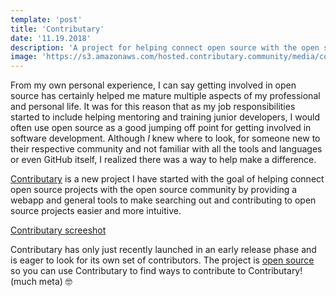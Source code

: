 ```yaml
---
template: 'post'
title: 'Contributary'
date: '11.19.2018' 
description: 'A project for helping connect open source with the open source community.'
image: 'https://s3.amazonaws.com/hosted.contributary.community/media/contributary-logo-invert.png'
---
```


From my own personal experience, I can say getting involved in open source has certainly helped me mature multiple aspects of my professional and personal life.  It was for this reason that as my job responsibilities started to include helping mentoring and training junior developers, I would often use open source as a good jumping off point for getting involved in software development.  Although _I_ knew where to look, for someone new to their respective community and not familiar with all the tools and languages or even GitHub itself, I realized there was a way to help make a difference.

<a target="_blank" rel="noopener" href="https//www.contributary.community" onclick="getOutboundLink('https//www.contributary.community');">Contributary</a> is a new project I have started with the goal of helping connect open source projects with the open source community by providing a webapp and general tools to make searching out and contributing to open source projects easier and more intuitive.  

[Contributary screeshot](https://s3.amazonaws.com/hosted.contributary.community/media/contributary-screenshot-0.2.0.png)

Contributary has only just recently launched in an early release phase and is eager to look for its own set of contributors.  The project is <a target="_blank" href="https://github.com/ContributaryCommunity" onclick="getOutboundLink('https://github.com/ContributaryCommunity');">open source</a> so you can use Contributary to find ways to contribute to Contributary! (much meta) 🤓